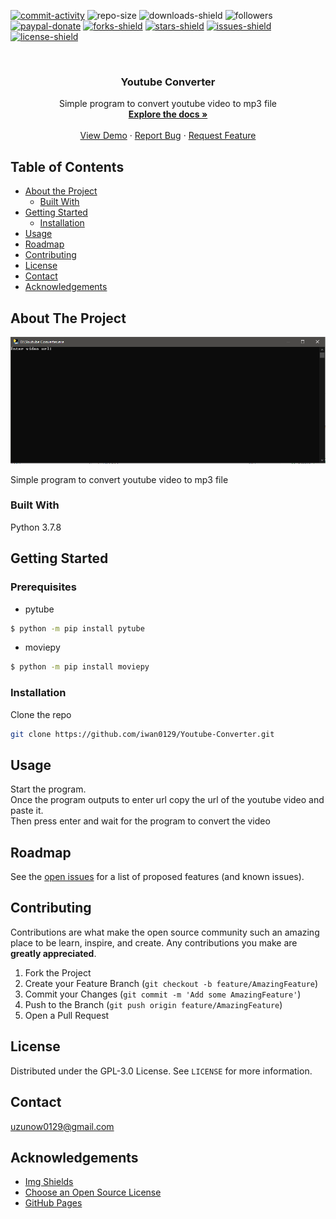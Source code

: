 [![commit-activity]][commit-url]
![repo-size]
![downloads-shield]
![followers]
[![paypal-donate]][paypal-url]
[![forks-shield]][forks-url]
[![stars-shield]][stars-url]
[![issues-shield]][issues-url]
[![license-shield]][license-url]


<!-- PROJECT LOGO -->
<br />
<p align="center">
  <!--
  <a href="https://github.com/iwan0129/Youtube-Converter">
    <img src="images/logo.png" alt="Logo" width="80" height="80">
  </a>
  -->
  
  <h3 align="center">Youtube Converter</h3>

  <p align="center">
    Simple program to convert youtube video to mp3 file
    <br />
    <a href="https://github.com/iwan0129/Youtube-Converter"><strong>Explore the docs »</strong></a>
    <br />
    <br />
    <a href="https://github.com/iwan0129/Youtube-Converter">View Demo</a>
    ·
    <a href="https://github.com/iwan0129/Youtube-Converter/issues">Report Bug</a>
    ·
    <a href="https://github.com/iwan0129/Youtube-Converter/issues">Request Feature</a>
  </p>
</p>


## Table of Contents

* [About the Project](#about-the-project)
  * [Built With](#built-with)
* [Getting Started](#getting-started)
  <!--* [Prerequisites](#prerequisites)-->
  * [Installation](#installation)
* [Usage](#usage)
* [Roadmap](#roadmap)
* [Contributing](#contributing)
* [License](#license)
* [Contact](#contact)
* [Acknowledgements](#acknowledgements)

## About The Project

![Screenshot]

Simple program to convert youtube video to mp3 file

### Built With
Python 3.7.8

## Getting Started

### Prerequisites

* pytube
```sh
$ python -m pip install pytube
```
* moviepy
```sh
$ python -m pip install moviepy
```

### Installation

Clone the repo
```sh
git clone https://github.com/iwan0129/Youtube-Converter.git
```

## Usage

Start the program.<br>
Once the program outputs to enter url copy the url of the youtube video and paste it.<br>
Then press enter and wait for the program to convert the video<br>

## Roadmap

See the [open issues](https://github.com/iwan0129/Youtube-Converter/issues) for a list of proposed features (and known issues).

## Contributing

Contributions are what make the open source community such an amazing place to be learn, inspire, and create. Any contributions you make are **greatly appreciated**.

1. Fork the Project
2. Create your Feature Branch (`git checkout -b feature/AmazingFeature`)
3. Commit your Changes (`git commit -m 'Add some AmazingFeature'`)
4. Push to the Branch (`git push origin feature/AmazingFeature`)
5. Open a Pull Request

## License

Distributed under the GPL-3.0 License. See `LICENSE` for more information.

## Contact

uzunow0129@gmail.com

## Acknowledgements
* [Img Shields](https://shields.io)
* [Choose an Open Source License](https://choosealicense.com)
* [GitHub Pages](https://pages.github.com)


[contributors-shield]: https://img.shields.io/github/contributors/iwan0129/Youtube-Converter.svg?style=for-the-badge
[contributors-url]: https://github.com/iwan0129/Youtube-Converter/graphs/contributors
[forks-shield]: https://img.shields.io/github/forks/iwan0129/Youtube-Converter.svg?style=for-the-badge
[forks-url]: https://github.com/iwan0129/Youtube-Converter/network/members
[stars-shield]: https://img.shields.io/github/stars/iwan0129/Youtube-Converter.svg?style=for-the-badge
[stars-url]: https://github.com/iwan0129/Youtube-Converter/stargazers
[issues-shield]: https://img.shields.io/github/issues/iwan0129/Youtube-Converter.svg?style=for-the-badge
[issues-url]: https://github.com/iwan0129/Youtube-Converter/issues
[license-shield]: https://img.shields.io/github/license/iwan0129/Youtube-Converter.svg?style=for-the-badge
[license-url]: https://github.com/iwan0129/Youtube-Converter/blob/master/LICENSE
[product-screenshot]: images/screenshot.png
[repo-size]: https://img.shields.io/github/repo-size/iwan0129/Youtube-Converter.svg?label=repository%20size&style=for-the-badge
[commit-activity]: https://img.shields.io/github/commit-activity/m/iwan0129/Youtube-Converter.svg?style=for-the-badge
[commit-url]: https://github.com/iwan0129/Youtube-Converter/commits/master
[followers]: https://img.shields.io/github/followers/iwan0129?style=for-the-badge
[paypal-url]: https://paypal.me/iwan0129?locale.x=en_US
[paypal-donate]: https://img.shields.io/badge/donate-PayPal-104098.svg?style=for-the-badge&logo=PayPal
[downloads-shield]: https://img.shields.io/github/downloads/iwan0129/Youtube-Converter/total.svg?style=for-the-badge
[Screenshot]: Images/Screenshot.png
